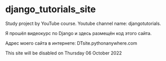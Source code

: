 # django_tutorials_site
Study project by YouTube course. Youtube channel name: djangotutorials.

Я прошёл видеокурс по Django и здесь размещён код этого сайта.

Адрес моего сайта в интернете:
DTsite.pythonanywhere.com

This site will be disabled on Thursday 06 October 2022
